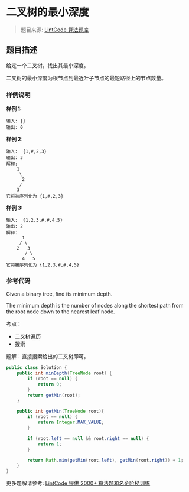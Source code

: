 # 二叉树的最小深度
 > 题目来源: [LintCode 算法题库](https://www.lintcode.com/problem/minimum-depth-of-binary-tree/?utm_source=sc-github-wzz)
 ## 题目描述
 给定一个二叉树，找出其最小深度。

二叉树的最小深度为根节点到最近叶子节点的最短路径上的节点数量。
 ### 样例说明
 **样例 1:**

```
输入: {}
输出: 0
```

**样例 2:**

```
输入:  {1,#,2,3}
输出: 3	
解释:
	1
	 \ 
	  2
	 /
	3    
它将被序列化为 {1,#,2,3}
```

**样例 3:**

```
输入:  {1,2,3,#,#,4,5}
输出: 2	
解释: 
      1
     / \ 
    2   3
       / \
      4   5  
它将被序列化为 {1,2,3,#,#,4,5}
```
 ### 参考代码
 Given a binary tree, find its minimum depth.

The minimum depth is the number of nodes along the shortest path from the root node down to the nearest leaf node.

考点：
* 二叉树遍历
* 搜索


题解：直接搜索给出的二叉树即可。
```java
public class Solution {
    public int minDepth(TreeNode root) {
        if (root == null) {
            return 0;
        }
        return getMin(root);
    }

    public int getMin(TreeNode root){
        if (root == null) {
            return Integer.MAX_VALUE;
        }

        if (root.left == null && root.right == null) {
            return 1;
        }

        return Math.min(getMin(root.left), getMin(root.right)) + 1;
    }
}
```
 更多题解请参考: [LintCode 提供 2000+ 算法题和名企阶梯训练](https://www.lintcode.com/problem/?utm_source=sc-github-wzz)